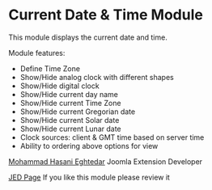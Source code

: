Current Date & Time Module
==========================

This module displays the current date and time.

Module features:
- Define Time Zone
- Show/Hide analog clock with different shapes
- Show/Hide digital clock
- Show/Hide current day name
- Show/Hide current Time Zone
- Show/Hide current Gregorian date
- Show/Hide current Solar date
- Show/Hide current Lunar date
- Clock sources: client & GMT time based on server time
- Ability to ordering above options for view

[Mohammad Hasani Eghtedar](http://mhehm.ir) Joomla Extension Developer

[JED Page](http://extensions.joomla.org/extensions/calendars-a-events/time/content-date-a-time/24434) If you like this module please review it
